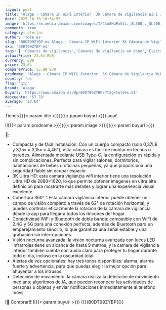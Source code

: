 ```yaml
---
layout: post
title: 'Alaga - Cámara IP WiFi Interior  3K Cámara de Vigilancia WiFi Interior para Bebes/Mascotas/Familia  5GHz  Visión Nocturna  Audio Bidireccional  Detección Humanoide  Compatible con Alexa 3 Meses de Cloud '
date: 2025-10-30 10:54:53
image: 'https://m.media-amazon.com/images/I/41o8HuPx5tL._SL500_._SL400_.jpg'
comments: true
category: ofertas
author: 'tole.es'
slug: 'B0DT99ZYBP-es Alaga - Cámara IP WiFi Interior 3K Cámara de Vigilancia...'
sku: 'B0DT99ZYBP-es'
tags: [ 'Cámaras de vigilancia','Cámaras de vigilancia en domo','Electrónica','Fotografía y videocámaras','alaga','alexa','🇪🇸', ]
actualPrice: 23.64 EUR
currency: EUR
price: 23.64
comparePrice: 55.99 EUR
prodname: 'Alaga - Cámara IP WiFi Interior  3K Cámara de Vigilancia WiFi Interior para Bebes/Mascotas/Familia  5GHz  Visión Nocturna  Audio Bidireccional  Detección Humanoide  Compatible con Alexa 3 Meses de Cloud '
country: 'es'
flag: '🇪🇸'
brand: 'Alaga'
buyurl: 'https://www.amazon.es/dp/B0DT99ZYBP/?tag=tolees-21'
descuento: '57.78'
average: '23.64'
---
```


Tienes [{{< param title >}}]({{< param buyurl >}}) aqui!

[![{{< param prodname >}}]({{< param image >}})]({{< param buyurl >}})

🔎:

- Compacta y de fácil instalación: Con un cuerpo compacto (solo 0,37LB y 3,15« × 3,15» × 4,46"), esta cámara es fácil de montar en techos o paredes. Alimentada mediante USB Type-C, la configuración es rápida y sin complicaciones. Perfecta para vigilar salones, dormitorios, habitaciones de bebés u oficinas pequeñas, ya que proporciona una seguridad fiable sin ocupar espacio
- 3K Ultra HD: esta camara vigilancia wifi interior tiene una resolución Ultra HD de 2880×1620, lo que permite obtener imágenes en ultra alta definición para mostrarte más detalles y lograr una experiencia visual excelente.
- Cobertura 360°：Esta cámara vigilância interior puede obtener un campo de visión completo a través de 62° de rotación horizontal, y puedes controlar eficazmente la rotación de la cámara de vigilancia desde la app para llegar a todos los rincones del hogar.
- Conectividad WiFi y Bluetooth de doble banda: compatible con WiFi de 2.4G y 5G para una conexión perfecta, además de Bluetooth para un emparejamiento sencillo, lo que garantiza una señal estable y una grabación sin interrupciones.
- Visión nocturna avanzada: la visión nocturna avanzada con luces LED infrarrojas tiene un alcance de hasta 9 metros, y la camara de vigilancia interior también cuenta con audio claro para proteger tu hogar durante todo el día, incluso en la oscuridad total.
- Alertas de voz opcionales: hay tres tonos disponibles: alarma, alarma fuerte y advertencia, para que puedas elegir la mejor opción para ahuyentar a los intrusos.
- Detección de movimiento: la cámara realiza la detección de movimiento mediante algoritmos de IA, que pueden reconocer las actividades de personas u objetos y enviar notificaciones inmediatamente al teléfono móvil.

[🛒 Comprar!!!]({{< param buyurl >}})
{{<world>}}B0DT99ZYBP{{</world>}}

